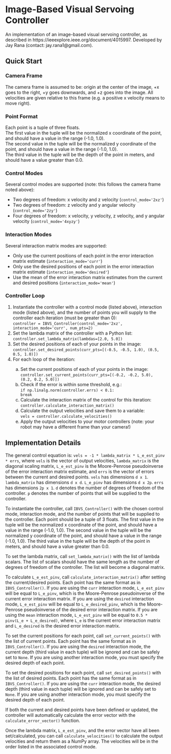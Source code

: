 <h1>Image-Based Visual Servoing Controller</h1>
An implementation of an image-based visual servoing controller, as described in https://ieeexplore.ieee.org/document/4015997. Developed by Jay Rana (contact: jay.rana1@gmail.com).

<h2>Quick Start</h2>
<h3>Camera Frame</h3>
The camera frame is assumed to be: origin at the center of the image, +x goes to the right, +y goes downwards, and +z goes into the image. All velocities are given relative to this frame (e.g. a positive x velocity means to move right).

<h3>Point Format</h3>
Each point is a tuple of three floats.<br>The first value in the tuple will be the normalized x coordinate of the point, and should have a value in the range (-1.0, 1.0).<br>The second value in the tuple will be the normalized y coordinate of the point, and should have a value in the range (-1.0, 1.0).<br>The third value in the tuple will be the depth of the point in meters, and should have a value greater than 0.0.

<h3>Control Modes</h3>
Several control modes are supported (note: this follows the camera frame noted above):
<ul>
    <li>Two degrees of freedom: x velocity and z velocity (<code>control_mode='2xz'</code>)</li>
    <li>Two degrees of freedom: z velocity and y angular velocity (<code>control_mode='2zy'</code>)</li>
    <li>Four degrees of freedom: x velocity, y velocity, z velocity, and y angular velocity (<code>control_mode='4xyzy'</code>)</li>
</ul>

<h3>Interaction Modes</h3>
Several interaction matrix modes are supported:
<ul>
    <li>Only use the current positions of each point in the error interaction matrix estimate (<code>interaction_mode='curr'</code>)</li>
    <li>Only use the desired positions of each point in the error interaction matrix estimate (<code>interaction_mode='desired'</code>)</li>
    <li>Use the mean of the error interaction matrix estimates from the current and desired positions (<code>interaction_mode='mean'</code>)</li>
</ul>

<h3>Controller Loop</h3>
<ol>
    <li>Instantiate the controller with a control mode (listed above), interaction mode (listed above), and the number of points you will supply to the controller each iteration (must be greater than 0):<br><code>controller = IBVS_Controller(control_mode='2xz', interaction_mode='curr', num_pts=2)</code></li>
    <li>Set the lambda matrix of the controller with a Python list:<br><code>controller.set_lambda_matrix(lambdas=[2.0, 5.0])</code></li>
    <li>Set the desired positions of each of your points in the image:<br><code>controller.set_desired_points(curr_pts=[(-0.5, -0.5, 1.0), (0.5, 0.5, 1.0)])</code></li>
    <li>For each loop of the iteration:</li>
    <ol type="a">
        <li>Set the current positions of each of your points in the image:<br><code>controller.set_current_points(curr_pts=[(-0.2, -0.2, 5.0), (0.2, 0.2, 5.0)])</code></li>
        <li>Check if the error is within some threshold, e.g.:<br><code>if np.linalg.norm(controller.errs) < 0.1:<br>break</code></li>
        <li>Calculate the interaction matrix of the control for this iteration:<br><code>controller.calculate_interaction_matrix()</code></li>
        <li>Calculate the output velocities and save them to a variable:<br><code>vels = controller.calculate_velocities()</code></li>
        <li>Apply the output velocities to your motor controllers (note: your robot may have a different frame than your camera!)
    </ol>
</ol>

<h2>Implementation Details</h2>   
The general control equation is: <code>vels = -1 * lambda_matrix * L_e_est_pinv * errs</code>, where <code>vels</code> is the vector of output velocities, <code>lambda_matrix</code> is the diagonal scaling matrix, <code>L_e_est_pinv</code> is the Moore-Penrose pseudoinverse of the error interaction matrix estimate, and <code>errs</code> is the vector of errors between the current and desired points. <code>vels</code> has dimensions <code>d x 1</code>. <code>lambda_matrix</code> has dimensions <code>d x d</code>. <code>L_e_pinv</code> has dimensions <code>d x 2p</code>. <code>errs</code> has dimensions <code>2p x 1</code>. <code>d</code> denotes the number of degrees of freedom of the controller. <code>p</code> denotes the number of points that will be supplied to the controller.

To instantiate the controller, call `IBVS_Controller()` with the chosen control mode, interaction mode, and the number of points that will be supplied to the controller. Each point should be a tuple of 3 floats. The first value in the tuple will be the normalized x coordinate of the point, and should have a value in the range (-1.0, 1.0). The second value in the tuple will be the normalized y coordinate of the point, and should have a value in the range (-1.0, 1.0). The third value in the tuple will be the depth of the point in meters, and should have a value greater than 0.0.

To set the lambda matrix, call `set_lambda_matrix()` with the list of lambda scalars. The list of scalars should have the same length as the number of degrees of freedom of the controller. The list will become a diagonal matrix.

To calculate `L_e_est_pinv`, call `calculate_interaction_matrix()` after setting the current/desired points. Each point has the same format as in `IBVS_Controller()`. If you are using the `curr` interaction mode, `L_e_est_pinv` will be equal to `L_e_pinv`, which is the Moore-Penrose pseudoinverse of the current error interaction matrix. If you are using the `desired` interaction mode, `L_e_est_pinv` will be equal to `L_e_desired_pinv`, which is the Moore-Penrose pseudoinverse of the desired error interaction matrix. If you are using the `mean` interaction mode, `L_e_est_pinv` will be equal to `0.5 * pinv(L_e + L_e_desired)`, where `L_e` is the current error interaction matrix and `L_e_desired` is the desired error interaction matrix.

To set the current positions for each point, call `set_current_points()` with the list of current points. Each point has the same format as in `IBVS_Controller()`. If you are using the `desired` interaction mode, the current depth (third value in each tuple) will be ignored and can be safely set to `None`. If you are using another interaction mode, you must specify the desired depth of each point.

To set the desired positions for each point, call `set_desired_points()` with the list of desired points. Each point has the same format as in `IBVS_Controller()`. If you are using the `curr` interaction mode, the desired depth (third value in each tuple) will be ignored and can be safely set to `None`. If you are using another interaction mode, you must specify the desired depth of each point.

If both the current and desired points have been defined or updated, the controller will automatically calculate the error vector with the `calculate_error_vector()` function.

Once the lambda matrix, `L_e_est_pinv`, and the error vector have all been set/calculated, you can call `calculate_velocities()` to calculate the output velocities and return them as a NumPy array. The velocities will be in the order listed in the associated control mode.
